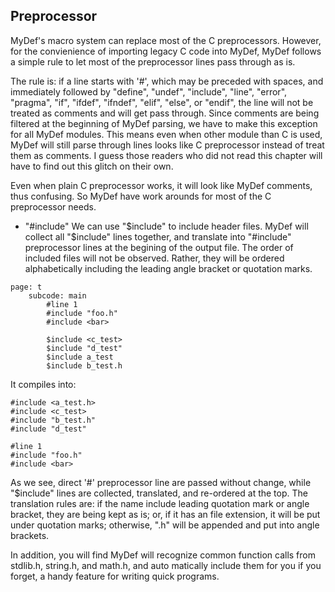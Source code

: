 Preprocessor
-------------

MyDef's macro system can replace most of the C preprocessors. However, for the convienience of importing legacy C code into MyDef, MyDef follows a simple rule to let most of the preprocessor lines pass through as is. 

The rule is: if a line starts with '#', which may be preceded with spaces, and immediately followed by "define", "undef", "include", "line", "error", "pragma", "if", "ifdef", "ifndef", "elif", "else", or "endif", the line will not be treated as comments and will get pass through. Since comments are being filtered at the beginning of MyDef parsing, we have to make this exception for all MyDef modules. This means even when other module than C is used, MyDef will still parse through lines looks like C preprocessor instead of treat them as comments. I guess those readers who did not read this chapter will have to find out this glitch on their own. 

Even when plain C preprocessor works, it will look like MyDef comments, thus confusing. So MyDef have work arounds for most of the C preprocessor needs. 

* "#include"
  We can use "$include" to include header files. MyDef will collect all "$include" lines together, and translate into "#include" preprocessor lines at the begining of the output file. The order of included files will not be observed. Rather, they will be ordered alphabetically including the leading angle bracket or quotation marks.

```
page: t
    subcode: main
        #line 1
        #include "foo.h"
        #include <bar>

        $include <c_test>
        $include "d_test"
        $include a_test
        $include b_test.h
```
It compiles into:
```
#include <a_test.h>
#include <c_test>
#include "b_test.h"
#include "d_test"

#line 1
#include "foo.h"
#include <bar>
```

  As we see, direct '#' preprocessor line are passed without change, while "$include" lines are collected, translated, and re-ordered at the top. The translation rules are: if the name include leading quotation mark or angle bracket, they are being kept as is; or, if it has an file extension, it will be put under quotation marks; otherwise, ".h" will be appended and put into angle brackets. 

  In addition, you will find MyDef will recognize common function calls from stdlib.h, string.h, and math.h, and auto matically include them for you if you forget, a handy feature for writing quick programs.


  



